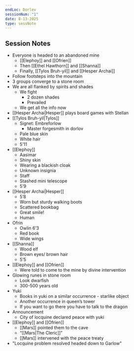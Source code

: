 ```yaml
---
endLoc: Dorlev
sessionNum: "1"
date: 8-13-2025
type: sessNote
---
```

## Session Notes

- Everyone is headed to an abandoned mine
	- [[Elephoy]] and [[Ofrien]]
	- Then [[Ethel Hawthorn]] and [[Shanna]]
	- Finally, [[Tylos Bruh-yil]] and [[Hesper Archai]]
- Follow footsteps into the mountain
- 3 groups converge to a stone room
- We are all flanked by spirits and shades
	- We fight
		- 2 dozen shades
		- Prevailed
	- We get all the info now
- [[Hesper Archai|Hesper]] plays board games with Stellan
- [[Tylos Bruh-yil|Tylos]]
	- Signet: Embreforlow
		- Master forgesmith in dorlov 
	- Pale blue skin
	- White hair
	- 5’11
- [[Elephoy]]
	- Aasimar
	- Shiny skin
	- Wearing a blackish cloak
	- Unknown insignia
	- Staff
	- Stashed mini telescope
	- 5’9
- [[Hesper Archai|Hesper]]
	- 5’8 
	- Worn but sturdy walking boots
	- Scattered bookbag
	- Great smile!
	- Human
- Ofrin
	- Owlin 6’3
	- Red book
	- Wide wings
- [[Shanna]]
	- Wood elf
	- Brown eyes/ brown hair
	- 5’5
- [[Elephoy]] and [[Ofrien]]
	- Were told to come to the mine by divine intervention
- Glowing runes in stone room
	- Look dwarfish
	- 300-500 years old
- Yuki 
	- Books in yuki on a similar occurrence - starlike object
	- Another occurrence in queen’s tower
	- If you want to go there you have to talk to the dragon
- Announcement 
	- City of locquine declared peace with yuki
- [[Elephoy]] and [[Ofrien]]
	- [[Mars]] pointed them to the cave
	- “[[Mars|The Cleric]]”
	- [[Mars]] intervened with the peace treaty
- "Locquine problem resolved headed down to Garlow"
